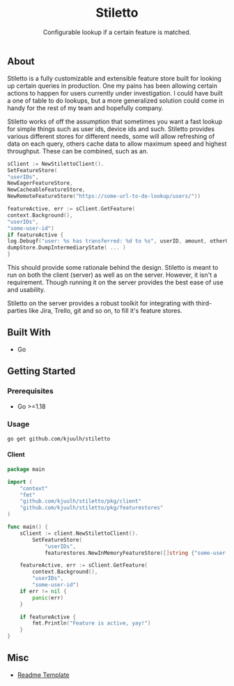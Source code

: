 <h1 align="center">
Stiletto 
</h1>

<div align="center">
  Configurable lookup if a certain feature is matched.
  <br />
  <br />
</div>

## About

Stiletto is a fully customizable and extensible feature store
built for looking up certain queries in production. One my pains
has been allowing certain actions to happen for users currently
under investigation. I could have built a one of table to do lookups,
but a more generalized solution could come in handy for the rest of
my team and hopefully company.

Stiletto works of off the assumption that sometimes you want a fast lookup for simple things such as user ids, device
ids and such. Stiletto provides various different stores for different needs, some will allow refreshing of data on each
query, others cache data to allow maximum speed and highest throughput. These can be combined, such as an.

```go
sClient := NewStilettoClient().
SetFeatureStore(
"userIDs",
NewEagerFeatureStore,
NewCacheableFeatureStore,
NewRemoteFeatureStore("https://some-url-to-do-lookup/users/"))

featureActive, err := sClient.GetFeature(
context.Background(),
"userIDs",
"some-user-id")
if featureActive {
log.Debugf("user: %s has transferred: %d to %s", userID, amount, otherUserID)
dumpStore.DumpIntermediaryState( ... )
}
```

This should provide some rationale behind the design. Stiletto is meant to run on both the client (server) as well as on
the server. However, it isn't a requirement. Though running it on the server provides the best ease of use and
usability.

Stiletto on the server provides a robust toolkit for integrating with third-parties like Jira, Trello, git and so on, to
fill it's feature stores.

## Built With

- Go

## Getting Started

### Prerequisites

- Go >=1.18

### Usage

```bash
go get github.com/kjuulh/stiletto
```

#### Client

```go
package main

import (
	"context"
	"fmt"
	"github.com/kjuulh/stiletto/pkg/client"
	"github.com/kjuulh/stiletto/pkg/featurestores"
)

func main() {
	sClient := client.NewStilettoClient().
		SetFeatureStore(
			"userIDs",
			featurestores.NewInMemoryFeatureStore([]string {"some-user-id"}))

	featureActive, err := sClient.GetFeature(
		context.Background(),
		"userIDs",
		"some-user-id")
	if err != nil {
		panic(err)
	}

	if featureActive {
		fmt.Println("Feature is active, yay!")
	}
}
```

## Misc

- [Readme Template](https://github.com/dec0dOS/amazing-github-template/blob/main/README.md)
